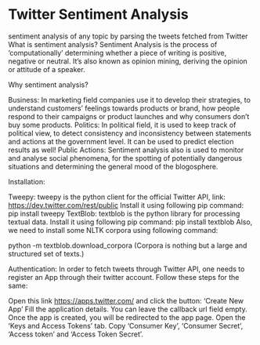 # Twitter Sentiment Analysis
 sentiment analysis of any topic by parsing the tweets fetched from Twitter
What is sentiment analysis?
Sentiment Analysis is the process of ‘computationally’ determining whether a piece of writing is positive, negative or neutral. It’s also known as opinion mining, deriving the opinion or attitude of a speaker.

Why sentiment analysis?

Business: In marketing field companies use it to develop their strategies, to understand customers’ feelings towards products or brand, how people respond to their campaigns or product launches and why consumers don’t buy some
products.
Politics: In political field, it is used to keep track of political view, to detect consistency and inconsistency between statements and actions at the government level. It can be used to predict election results as well!
Public Actions: Sentiment analysis also is used to monitor and analyse social phenomena, for the spotting of potentially dangerous situations and determining the general mood of the blogosphere.

Installation:

Tweepy: tweepy is the python client for the official Twitter API, link: https://dev.twitter.com/rest/public
Install it using following pip command:
pip install tweepy
TextBlob: textblob is the python library for processing textual data.
Install it using following pip command:
pip install textblob
Also, we need to install some NLTK corpora using following command:

python -m textblob.download_corpora
(Corpora is nothing but a large and structured set of texts.)

Authentication:
In order to fetch tweets through Twitter API, one needs to register an App through their twitter account. Follow these steps for the same:

Open this link   https://apps.twitter.com/ and click the button: ‘Create New App’
Fill the application details. You can leave the callback url field empty.
Once the app is created, you will be redirected to the app page.
Open the ‘Keys and Access Tokens’ tab.
Copy ‘Consumer Key’, ‘Consumer Secret’, ‘Access token’ and ‘Access Token Secret’.
